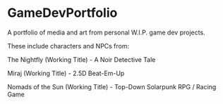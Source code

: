 # GameDevPortfolio
A portfolio of media and art from personal W.I.P. game dev projects.

These include characters and NPCs from:

The Nightfly (Working Title) - A Noir Detective Tale

Miraj (Working Title) - 2.5D Beat-Em-Up

Nomads of the Sun (Working Title) - Top-Down Solarpunk RPG / Racing Game

